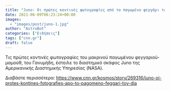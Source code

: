 ```yaml
---
title: "Juno: Οι πρώτες κοντινές φωτογραφίες από το παγωμένο φεγγάρι του Δία"
date: 2021-06-09T06:23:24+00:00
images:
  - "images/post/juno-1.jpg"
author: "AstroBot"
categories: ["Ειδήσεις"]
tags: ["cnn.gr"]
draft: false
---
```


Tις πρώτες κοντινές φωτογραφίες του μακρινού παγωμένου φεγγαριού-μαμούθ, του Γανυμήδη, έστειλε το διαστημικό σκάφος Juno της Αμερικανικής Διαστημικής Υπηρεσίας (NASA).

Διαβάστε περισσότερα: https://www.cnn.gr/kosmos/story/269316/juno-oi-protes-kontines-fotografies-apo-to-pagomeno-feggari-toy-dia
